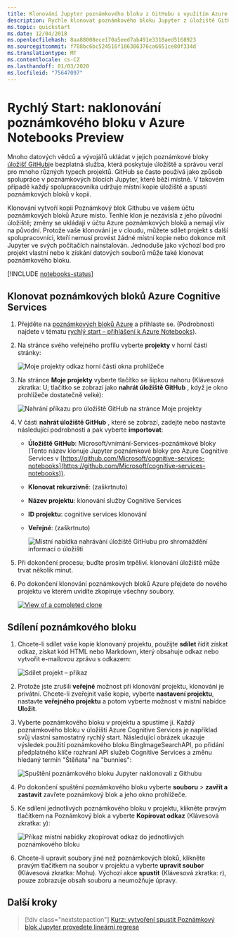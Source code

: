 ```yaml
---
title: Klonování Jupyter poznámkového bloku z GitHubu s využitím Azure Notebooks Preview
description: Rychle klonovat poznámkového bloku Jupyter z úložiště GitHub a spusťte jej ve svém účtu poznámkových bloků Azure.
ms.topic: quickstart
ms.date: 12/04/2018
ms.openlocfilehash: 8aa88008ece170a5eed7ab491e3318aed5168923
ms.sourcegitcommit: f788bc6bc524516f186386376ca6651ce80f334d
ms.translationtype: MT
ms.contentlocale: cs-CZ
ms.lasthandoff: 01/03/2020
ms.locfileid: "75647097"
---
```

# <a name="quickstart-clone-a-notebook-in-azure-notebooks-preview"></a>Rychlý Start: naklonování poznámkového bloku v Azure Notebooks Preview

Mnoho datových vědců a vývojářů ukládat v jejich poznámkové bloky [úložišť GitHub](https://github.com)je bezplatná služba, která poskytuje úložiště a správou verzí pro mnoho různých typech projektů. GitHub se často používá jako způsob spolupráce v poznámkových blocích Jupyter, které běží místně. V takovém případě každý spolupracovníka udržuje místní kopie úložiště a spustí poznámkových bloků v kopii.

Klonování vytvoří kopii Poznámkový blok Githubu ve vašem účtu poznámkových bloků Azure místo. Tenhle klon je nezávislá z jeho původní úložiště; změny se ukládají v účtu Azure poznámkových bloků a nemají vliv na původní. Protože vaše klonování je v cloudu, můžete sdílet projekt s další spolupracovníci, kteří nemusí provést žádné místní kopie nebo dokonce mít Jupyter ve svých počítačích nainstalován. Jednoduše jako výchozí bod pro projekt vlastní nebo k získání datových souborů může také klonovat poznámkového bloku.

[!INCLUDE [notebooks-status](../../includes/notebooks-status.md)]

## <a name="clone-azure-cognitive-services-notebooks"></a>Klonovat poznámkových bloků Azure Cognitive Services

1. Přejděte na [poznámkových bloků Azure](https://notebooks.azure.com) a přihlaste se. (Podrobnosti najdete v tématu [rychlý start – přihlášení k Azure Notebooks](quickstart-sign-in-azure-notebooks.md)).

1. Na stránce svého veřejného profilu vyberte **projekty** v horní části stránky:

    ![Moje projekty odkaz horní části okna prohlížeče](media/quickstarts/my-projects-link.png)

1. Na stránce **Moje projekty** vyberte tlačítko se šipkou nahoru (Klávesová zkratka: U; tlačítko se zobrazí jako **nahrát úložiště GitHub** , když je okno prohlížeče dostatečně velké):

    ![Nahrání příkazu pro úložiště GitHub na stránce Moje projekty](media/quickstarts/upload-github-repo-command.png)

1. V části **nahrát úložiště GitHub** , které se zobrazí, zadejte nebo nastavte následující podrobnosti a pak vyberte **importovat**:

   - **Úložiště GitHub**: Microsoft/vnímání-Services-poznámkové bloky (Tento název klonuje Jupyter poznámkové bloky pro Azure Cognitive Services v [https://github.com/Microsoft/cognitive-services-notebooks](https://github.com/Microsoft/cognitive-services-notebooks)).
   - **Klonovat rekurzivně**: (zaškrtnuto)
   - **Název projektu**: klonování služby Cognitive Services
   - **ID projektu**: cognitive services klonování
   - **Veřejné**: (zaškrtnuto)

     ![Místní nabídka nahrávání úložiště GitHubu pro shromáždění informací o úložišti](media/quickstarts/upload-github-repo-popup.png)

1. Při dokončení procesu; buďte prosím trpěliví. klonování úložiště může trvat několik minut.

1. Po dokončení klonování poznámkových bloků Azure přejdete do nového projektu ve kterém uvidíte zkopíruje všechny soubory.

    [![](media/quickstarts/completed-clone.png "View of a completed clone")](media/quickstarts/completed-clone.png#lightbox)

## <a name="share-a-notebook"></a>Sdílení poznámkového bloku

1. Chcete-li sdílet vaše kopie klonovaný projektu, použijte **sdílet** řídit získat odkaz, získat kód HTML nebo Markdown, který obsahuje odkaz nebo vytvořit e-mailovou zprávu s odkazem:

    ![Sdílet projekt – příkaz](media/quickstarts/share-project-command.png)

1. Protože jste zrušili **veřejné** možnost při klonování projektu, klonování je privátní. Chcete-li zveřejnit vaše kopie, vyberte **nastavení projektu**, nastavte **veřejného projektu** a potom vyberte možnost v místní nabídce **Uložit**.

1. Vyberte poznámkového bloku v projektu a spustíme ji. Každý poznámkového bloku v úložišti Azure Cognitive Services je například svůj vlastní samostatný rychlý start. Následující obrázek ukazuje výsledek použití poznámkového bloku BingImageSearchAPI, po přidání předplatného klíče rozhraní API služeb Cognitive Services a změnu hledaný termín "Štěňata" na "bunnies":

    ![Spuštění poznámkového bloku Jupyter naklonovali z Githubu](media/quickstarts/clone-notebook-result.png)

1. Po dokončení spuštění poznámkového bloku vyberte **souboru** > **zavřít a zastavit** zavřete poznámkový blok a jeho okno prohlížeče.

1. Ke sdílení jednotlivých poznámkového bloku v projektu, klikněte pravým tlačítkem na Poznámkový blok a vyberte **Kopírovat odkaz** (Klávesová zkratka: y):

    ![Příkaz místní nabídky zkopírovat odkaz do jednotlivých poznámkového bloku](media/quickstarts/copy-link-to-individual-notebook.png)

1. Chcete-li upravit soubory jiné než poznámkových bloků, klikněte pravým tlačítkem na soubor v projektu a vyberte **upravit soubor** (Klávesová zkratka: Mohu). Výchozí akce **spustit** (Klávesová zkratka: r), pouze zobrazuje obsah souboru a neumožňuje úpravy.

## <a name="next-steps"></a>Další kroky

> [!div class="nextstepaction"]
> [Kurz: vytvoření spustit Poznámkový blok Jupyter provedete lineární regrese](tutorial-create-run-jupyter-notebook.md)

